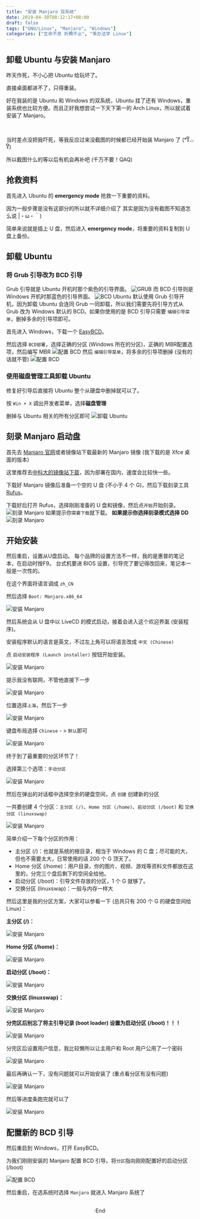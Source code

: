 ```yaml
---
title: "安装 Manjaro 双系统"
date: 2019-04-30T08:12:17+08:00
draft: false
tags: ["GNU/Linux", "Manjaro", "Windows"]
categories: ["生命不息 折腾不止", "笨办法学 Linux"]
---
```

<!-- 
<img alt="" src="https://mogeko.github.io/blog-images/r/059/" >
<span class="spoiler" ></span>
&emsp;&emsp;
 -->

## 卸载 Ubuntu 与安装 Manjaro

昨天作死，不小心把 Ubuntu 给玩坏了。

直接桌面都进不了，只得重装。

好在我装的是 Ubuntu 和 Windows 的双系统，Ubuntu 挂了还有 Windows，重装系统也比较方便。而且正好我想尝试一下天下第一的 Arch Linux，所以就试着安装了 Manjaro。

<br>

当时差点没把我吓死，等我反应过来没截图的时候都已经开始装 Manjaro 了 (*꒦ິ⌓꒦ີ)

所以截图什么的等以后有机会再补吧 (千万不要！QAQ)

## 抢救资料

首先进入 Ubuntu 的 **emergency mode** 抢救一下重要的资料。

因为一般步骤是没有这部分的所以就不详细介绍了 其实是因为没有截图不知道怎么说 |・ω・｀)

简单来说就是插上 U 盘，然后进入 **emergency mode**，将重要的资料复制到 U 盘上备份。

## 卸载 Ubuntu

### 将 Grub 引导改为 BCD 引导

Grub 引导就是 Ubuntu 开机时那个紫色的引导界面。
<img alt="GRUB" src="https://mogeko.github.io/blog-images/r/059/grub.jpg" >
而 BCD 引导则是Windows 开机时那蓝色的引导界面。
<img alt="BCD" src="https://mogeko.github.io/blog-images/r/059/bcd.jpg" >
Ubuntu 默认使用 Grub 引导开机，因为卸载 Ubuntu 会连同 Grub 一同卸载，所以我们需要先将引导方式从 Grub 改为 Windows 默认的 BCD。如果你使用的是 BCD 引导只需要 `编辑引导菜单`，删掉多余的引导项即可。

首先进入 Windows，下载一个 [EasyBCD](https://neosmart.net/EasyBCD/)。

然后选择 `BCD部署`，选择正确的分区 (Windows 所在的分区)，正确的 MBR配置选项，然后编写 MBR
<img alt="配置 BCD" src="https://mogeko.github.io/blog-images/r/059/setting-bcd_1.png" >
然后 `编辑引导菜单`，将多余的引导项删掉 (没有的话就不管)
<img alt="配置 BCD" src="https://mogeko.github.io/blog-images/r/059/setting-bcd_2.png" >

### 使用磁盘管理工具卸载 Ubuntu

修复好引导后直接将 Ubuntu 整个从硬盘中删掉就可以了。

按 `Win + X` 调出开发者菜单，选择**磁盘管理**

删掉与 Ubuntu 相关的所有分区即可
<img alt="卸载 Ubuntu" src="https://mogeko.github.io/blog-images/r/059/remove-ubuntu.png" >

## 刻录 Manjaro 启动盘

首先去 [Manjaro 官网](https://manjaro.org)或者镜像站下载最新的 Manjaro 镜像 (我下载的是 Xfce 桌面的版本)

这里推荐去[中科大的镜像站下载](https://mirrors.ustc.edu.cn/manjaro-cd/)，因为部署在国内，速度会比较快一些。

下载好 Manjaro 镜像后准备一个空的 U 盘 (不小于 4 个 G)，然后下载刻录工具 [Rufus](https://rufus.ie)。

下载好后打开 Rufus，选择刚刚准备的 U 盘和镜像，然后点`开始`开始刻录。
<img alt="刻录 Manjaro" src="https://mogeko.github.io/blog-images/r/059/burn-manjaro.png" >
如果提示你`需要下载`就下载。
**如果提示你选择刻录模式选择 DD**
<img alt="刻录 Manjaro" src="https://mogeko.github.io/blog-images/r/059/dd-mode.png" >

## 开始安装

然后重启，设置从U盘启动。 每个品牌的设置方法不一样，我的是惠普的笔记本，在启动时按F9。 台式机要进 BIOS 设置，引导完了要记得改回来，笔记本一般是一次性的。

在这个界面将语言调成 `zh_CN`

然后选择 `Boot: Manjaro.x86_64`

<img alt="安装 Manjaro" src="https://mogeko.github.io/blog-images/r/059/install_1.png" >

然后系统会从 U 盘中以 LiveCD 的模式启动，接着会进入这个欢迎界面 (安装程序)。

安装程序默认的语言是英文，不过左上角可以将语言改成 `中文 (Chinese)`

点 `启动安装程序 (Launch installer)` 按钮开始安装。

<img alt="安装 Manjaro" src="https://mogeko.github.io/blog-images/r/059/install_2.png" >

提示我没有联网，不管他直接下一步

<img alt="安装 Manjaro" src="https://mogeko.github.io/blog-images/r/059/install_3.jpg" >

位置选择`上海`，然后下一步

<img alt="安装 Manjaro" src="https://mogeko.github.io/blog-images/r/059/install_4.jpg" >

键盘布局选择 `Chinese` - > `默认`即可

<img alt="安装 Manjaro" src="https://mogeko.github.io/blog-images/r/059/install_5.jpg" >

终于到了最重要的分区环节了！

选择第三个选项：`手动分区`

<img alt="安装 Manjaro" src="https://mogeko.github.io/blog-images/r/059/install_6.png" >

然后在弹出的对话框中选择空余的硬盘空间，点 `创建` 创建新的分区

一共要创建 4 个分区：`主分区 (/)`、`Home 分区 (/home)`、`启动分区 (/boot)` 和 `交换分区 (linuxswap)`

<img alt="安装 Manjaro" src="https://mogeko.github.io/blog-images/r/059/install_7.png" >

简单介绍一下每个分区的作用：

- 主分区 (/)：也就是系统的根目录，相当于 Windows 的 C 盘；尽可能的大，但也不需要太大，日常使用的话 200 个 G 顶天了。
- Home 分区 (/home)：用户目录，你的图片、视频、游戏等资料文件都放在这里的，分完三个盘后剩下的空间全给他。
- 启动分区 (/boot)：引导文件存放的分区，1 个 G 就够了。
- 交换分区 (linuxswap)：一般与内存一样大

然后这里是我的分区方案，大家可以参看一下 (总共只有 200 个 G 的硬盘空间给 Linux)：

**主分区 (/)：**

<img alt="安装 Manjaro" src="https://mogeko.github.io/blog-images/r/059/install_7.1.jpg" >

**Home 分区 (/home)：**

<img alt="安装 Manjaro" src="https://mogeko.github.io/blog-images/r/059/install_7.2.jpg" >

**启动分区 (/boot)：**

<img alt="安装 Manjaro" src="https://mogeko.github.io/blog-images/r/059/install_7.3.jpg" >

**交换分区 (linuxswap)：**

<img alt="安装 Manjaro" src="https://mogeko.github.io/blog-images/r/059/install_7.4.jpg" >

**分完区后别忘了将主引导记录 (boot loader) 设置为启动分区 (/boot)！！！**

<img alt="安装 Manjaro" src="https://mogeko.github.io/blog-images/r/059/install_7.5.png" >

分完区后设置用户信息，我比较懒所以让主用户和 Root 用户公用了一个密码

<img alt="安装 Manjaro" src="https://mogeko.github.io/blog-images/r/059/install_8.jpg" >

最后再确认一下，没有问题就可以开始安装了 (重点看分区有没有问题)

<img alt="安装 Manjaro" src="https://mogeko.github.io/blog-images/r/059/install_9.jpg" >

然后等进度条跑完就可以了

<img alt="安装 Manjaro" src="https://mogeko.github.io/blog-images/r/059/install_10.jpg" >

## 配置新的 BCD 引导

然后重启到 Windows，打开 EasyBCD。

为我们刚刚安装的 Manjaro 配置 BCD 引导。将`分区`指向刚刚配置好的启动分区 (/boot)

<img alt="配置 BCD" src="https://mogeko.github.io/blog-images/r/059/setting-new-bcd.png" >

然后重启，在选系统时选择 `Manjaro` 就进入 Manjaro 系统了





<br>

<center>  ·End·  </center>